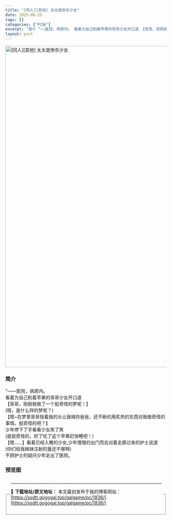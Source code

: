 ```yaml
---
title: "[同人][其他] 太太是惨杀少女"
date: 2025-06-25
tags: []
categories: ["PC版"]
excerpt: "简介 “——医院，病房内。 看着为自己削着苹果的哥哥少女开口道 【哥哥，刚刚我做了一个挺奇怪的梦呢！】 (哦，是什么样的梦呢？) 【嗯~在梦里哥哥按着我的头让我喊你爸爸，还不断的用炙热的东西对我做奇怪的事情。挺奇怪的吧？】 少年停下了手看看少女笑了笑 (是挺奇怪的，好了吃了这个苹果赶快睡吧！) 【嗯&hellip;"
layout: post
---
```



<p><img decoding="async"   src="https://ssdtt.gogogal.top/wp-content/uploads/2025/06/238e3-00.webp" loading="lazy" alt="[同人][其他] 太太是惨杀少女" style="display: block; margin-left: auto; margin-right: auto; width: 1000px;" /></p>
<div>
<h3>简介</h3>
</p></div>
<p>“——医院，病房内。<br /> 看着为自己削着苹果的哥哥少女开口道<br /> 【哥哥，刚刚我做了一个挺奇怪的梦呢！】<br /> (哦，是什么样的梦呢？)<br /> 【嗯~在梦里哥哥按着我的头让我喊你爸爸，还不断的用炙热的东西对我做奇怪的事情。挺奇怪的吧？】<br /> 少年停下了手看看少女笑了笑<br /> (是挺奇怪的，好了吃了这个苹果赶快睡吧！)<br /> 【嗯……】看着已经入睡的少女,少年慢慢的出门而去对着走廊过来的护士说道<br /> (你们给我妹妹注射的量还不够啊)<br /> 不顾护士的疑问少年走出了医院。</p>
<h3>预览图</h3>
<div></div>
<fieldset>
<legend>


---
📖 **下载地址/原文地址：** 本文最初发布于我的博客网站：[https://ssdtt.gogogal.top/galgame/pc/1836/](https://ssdtt.gogogal.top/galgame/pc/1836/)

